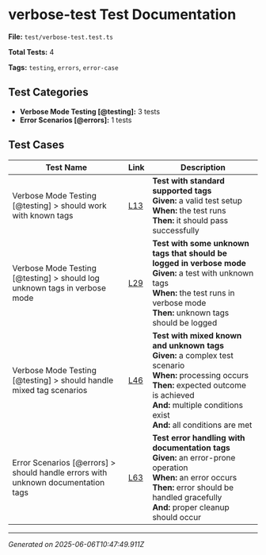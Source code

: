 # verbose-test Test Documentation

**File:** `test/verbose-test.test.ts`

**Total Tests:** 4

**Tags:** `testing`, `errors`, `error-case`

## Test Categories

- **Verbose Mode Testing [@testing]:** 3 tests
- **Error Scenarios [@errors]:** 1 tests

## Test Cases

| Test Name | Link | Description |
|-----------|------|-------------|
| Verbose Mode Testing [@testing] > should work with known tags | [L13](src/test/verbose-test.test.ts#L13) | **Test with standard supported tags**<br>**Given:** a valid test setup<br>**When:** the test runs<br>**Then:** it should pass successfully |
| Verbose Mode Testing [@testing] > should log unknown tags in verbose mode | [L29](src/test/verbose-test.test.ts#L29) | **Test with some unknown tags that should be logged in verbose mode**<br>**Given:** a test with unknown tags<br>**When:** the test runs in verbose mode<br>**Then:** unknown tags should be logged |
| Verbose Mode Testing [@testing] > should handle mixed tag scenarios | [L46](src/test/verbose-test.test.ts#L46) | **Test with mixed known and unknown tags**<br>**Given:** a complex test scenario<br>**When:** processing occurs<br>**Then:** expected outcome is achieved<br>**And:** multiple conditions exist<br>**And:** all conditions are met |
| Error Scenarios [@errors] > should handle errors with unknown documentation tags | [L63](src/test/verbose-test.test.ts#L63) | **Test error handling with documentation tags**<br>**Given:** an error-prone operation<br>**When:** an error occurs<br>**Then:** error should be handled gracefully<br>**And:** proper cleanup should occur |

---
*Generated on 2025-06-06T10:47:49.911Z*

